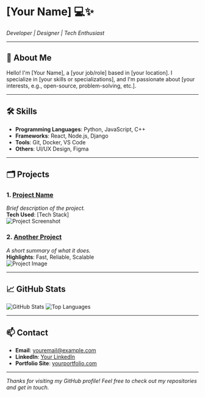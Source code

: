# [Your Name] 💻✨
*Developer | Designer | Tech Enthusiast*

---

## 📖 About Me
Hello! I'm [Your Name], a [your job/role] based in [your location]. I specialize in [your skills or specializations], and I'm passionate about [your interests, e.g., open-source, problem-solving, etc.].

---

## 🛠 Skills
- **Programming Languages**: Python, JavaScript, C++
- **Frameworks**: React, Node.js, Django
- **Tools**: Git, Docker, VS Code
- **Others**: UI/UX Design, Figma

---

## 🗂 Projects
### 1. [Project Name](https://github.com/username/project)
*Brief description of the project.*  
**Tech Used**: [Tech Stack]  
![Project Screenshot](https://example.com/screenshot.png)

### 2. [Another Project](https://github.com/username/another-project)
*A short summary of what it does.*  
**Highlights**: Fast, Reliable, Scalable  
![Project Image](https://example.com/project2.png)

---

## 📈 GitHub Stats
![GitHub Stats](https://github-readme-stats.vercel.app/api?username=yourusername&show_icons=true&theme=radical)
![Top Languages](https://github-readme-stats.vercel.app/api/top-langs/?username=yourusername&layout=compact&theme=radical)

---

## 📫 Contact
- **Email**: [youremail@example.com](mailto:youremail@example.com)
- **LinkedIn**: [Your LinkedIn](https://www.linkedin.com/in/yourprofile)
- **Portfolio Site**: [yourportfolio.com](https://yourportfolio.com)

---

*Thanks for visiting my GitHub profile! Feel free to check out my repositories and get in touch.*
